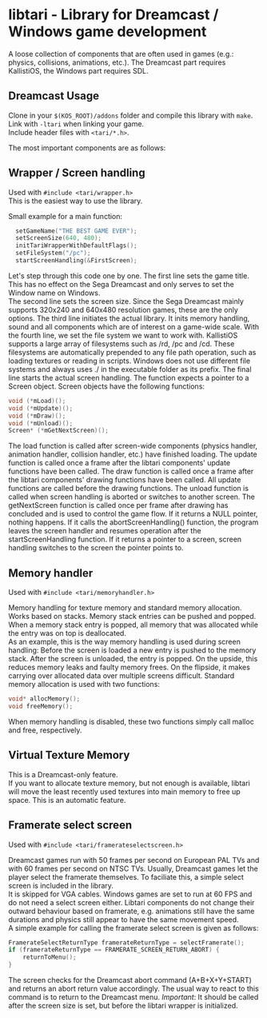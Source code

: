 # libtari - Library for Dreamcast / Windows game development

A loose collection of components that are often used in games (e.g.: physics, collisions, animations, etc.). The Dreamcast part requires KallistiOS, the Windows part requires SDL.  
  
## Dreamcast Usage
Clone in your `$(KOS_ROOT)/addons` folder and compile this library with `make`.  
Link with `-ltari` when linking your game.  
Include header files with `<tari/*.h>`.  
  
The most important components are as follows:
  
## Wrapper / Screen handling
Used with `#include <tari/wrapper.h>`  
This is the easiest way to use the library. 
  
Small example for a main function:
```C
  setGameName("THE BEST GAME EVER");
  setScreenSize(640, 480);
  initTariWrapperWithDefaultFlags();
  setFileSystem("/pc");
  startScreenHandling(&FirstScreen);
```

Let's step through this code one by one. The first line sets the game title. This has no effect on the Sega Dreamcast and only serves to set the Window name on Windows.  
The second line sets the screen size. Since the Sega Dreamcast mainly supports 320x240 and 640x480 resolution games, these are the only options.
The third line initiates the actual library. It inits memory handling, sound and all components which are of interest on a game-wide scale.
With the fourth line, we set the file system we want to work with. KallistiOS supports a large array of filesystems such as /rd, /pc and /cd. These filesystems are automatically prepended to any file path operation, such as loading textures or reading in scripts. Windows does not use different file systems and always uses ./ in the executable folder as its prefix.
The final line starts the actual screen handling. The function expects a pointer to a Screen object. Screen objects have the following functions:
```C
void (*mLoad)();
void (*mUpdate)();
void (*mDraw)();
void (*mUnload)();
Screen* (*mGetNextScreen)();
```

The load function is called after screen-wide components (physics handler, animation handler, collision handler, etc.) have finished loading. 
The update function is called once a frame after the libtari components' update functions have been called.
The draw function is called once a frame after the libtari components' drawing functions have been called. All update functions are called before the drawing functions.
The unload function is called when screen handling is aborted or switches to another screen.
The getNextScreen function is called once per frame after drawing has concluded and is used to control the game flow. If it returns a NULL pointer, nothing happens. If it calls the abortScreenHandling() function, the program leaves the screen handler and resumes operation after the startScreenHandling function. If it returns a pointer to a screen, screen handling switches to the screen the pointer points to.  
  
## Memory handler
Used with `#include <tari/memoryhandler.h>`  
  
Memory handling for texture memory and standard memory allocation. Works based on stacks. Memory stack entries can be pushed and popped. When a memory stack entry is popped, all memory that was allocated while the entry was on top is deallocated.  
As an example, this is the way memory handling is used during screen handling: Before the screen is loaded a new entry is pushed to the memory stack. After the screen is unloaded, the entry is popped. On the upside, this reduces memory leaks and faulty memory frees. On the flipside, it makes carrying over allocated data over multiple screens difficult. 
Standard memory allocation is used with two functions:
```C
void* allocMemory();
void freeMemory();
```
When memory handling is disabled, these two functions simply call malloc and free, respectively.

## Virtual Texture Memory
This is a Dreamcast-only feature.  
If you want to allocate texture memory, but not enough is available, libtari will move the least recently used textures into main memory to free up space. This is an automatic feature.

## Framerate select screen
Used with `#include <tari/framerateselectscreen.h>`

Dreamcast games run with 50 frames per second on European PAL TVs and with 60 frames per second on NTSC TVs. Usually, Dreamcast games let the player select the framerate themselves. To faciliate this, a simple select screen is included in the library.  
It is skipped for VGA cables. Windows games are set to run at 60 FPS and do not need a select screen either. Libtari components do not change their outward behaviour based on framerate, e.g. animations still have the same durations and physics still appear to have the same movement speed.  
A simple example for calling the framerate select screen is given as follows:

```C
FramerateSelectReturnType framerateReturnType = selectFramerate();
if (framerateReturnType == FRAMERATE_SCREEN_RETURN_ABORT) {
	returnToMenu();
}
```
The screen checks for the Dreamcast abort command (A+B+X+Y+START) and returns an abort return value accordingly. The usual way to react to this command is to return to the Dreamcast menu.
_Important_: It should be called after the screen size is set, but before the libtari wrapper is initialized.

